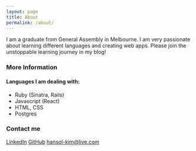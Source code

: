 ```yaml
---
layout: page
title: About
permalink: /about/
---
```


I am a graduate from General Assembly in Melbourne. I am very passionate about learning different languages and creating web apps. Please join the unstoppable learning journey in my blog! 

### More Information

#### Languages I am dealing with:
- Ruby (Sinatra, Rails)
- Javascript (React)
- HTML, CSS
- Postgres

### Contact me

[LinkedIn](https://linkedin.com/in/hansol-kim1)
[GitHub](https://github.com/HansolK)
[hansol-kim@live.com](mailto:hansol-kim@live.com)

